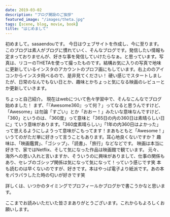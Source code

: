 ```yaml
---
date: 2019-03-02
description: "ブログ開設のご挨拶"
featured_image: "/images/theta.jpg"
tags: [scene, blog, movie, book]
title: "はじめまして"
---
```


初めまして。sasaendouです。
今日はウェブサイトを作成し、今に至ります。このブログは素人がブログに慣れていく、そんなブログです。発信したい情報も定まっておりませんが、好きな事を発信していけたらなぁ。と思っています。写真は、リコーのTHETAを使って撮ったものです。結構お気に入りの写真で地味に更新しているインスタのアカウントのプロフ画にもしています。右上ののアイコンからインスタ飛べるので、是非見てください！
硬い感じでスタートしましたが、日常のなんでもない日とか、趣味とかちょっと気になる映画のレビューとか更新していきます。

ちょっと自己紹介。
現在はwebについて色々学習中で、そんなこんなでブログ始めました！
まず、「『Awesome360』って何？」ってなると思うんですけど、「Awesome」は勿論「すごい」とか「おおー！」みたいな意味なんですけど、「360」というのは、「360度」って意味と「365日の内の360日は素晴らしい日に」ていう意味があります。「360度素晴らしい」「1年の内360日はよかった」って思えるようにしようって意味がこもってます！まあもともと「Awesome！」いうてのがただ単に好きって言うこともあります。耳心地良くないですか？
趣味は、「映画鑑賞」、「ゴシップ」、「読書」、「旅行」などなどです。
映画は本当に好きで、家ではNetflix、そして気になった作品は映画館で観ています。
元々、海外への思い入れと言いますか、そういうのに興味がありまして、仕事の関係もあり、セレブのゴシップ関係は気になって気になって！っていう感じです笑
本も読むのは早くないのですが、好きです。本はやっぱ電子より紙派です。あの本をパラパラしたた時の匂いが好きです笑

詳しくは、いつかのタイミングでプロフィールかブログかで書こうかなと思います。

ここまでお読みいただいた皆さまありがとうございます。これからもよろしくお願いします。
